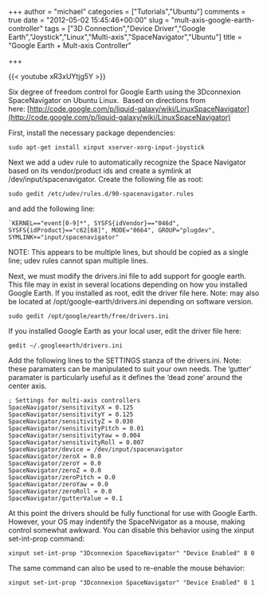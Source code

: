+++
author = "michael"
categories = ["Tutorials","Ubuntu"]
comments = true
date = "2012-05-02 15:45:46+00:00"
slug = "mult-axis-google-earth-controller"
tags = ["3D Connection","Device Driver","Google Earth","Joystick","Linux","Multi-axis","SpaceNavigator","Ubuntu"]
title = "Google Earth + Mult-axis Controller"

+++

{{< youtube xR3xUYtjg5Y >}}

Six degree of freedom control for Google Earth using the 3Dconnexion SpaceNavigator on Ubuntu Linux.  Based on directions from here: [http://code.google.com/p/liquid-galaxy/wiki/LinuxSpaceNavigator](http://code.google.com/p/liquid-galaxy/wiki/LinuxSpaceNavigator)

First, install the necessary package dependencies:

```
sudo apt-get install xinput xserver-xorg-input-joystick
```

Next we add a udev rule to automatically recognize the Space Navigator based on its vendor/product ids and create a symlink at /dev/input/spacenavigator. Create the following file as root:

```
sudo gedit /etc/udev/rules.d/90-spacenavigator.rules
```

and add the following line:

```
`KERNEL=="event[0-9]*", SYSFS{idVendor}=="046d", SYSFS{idProduct}=="c62[68]", MODE="0664", GROUP="plugdev", SYMLINK+="input/spacenavigator"
````

NOTE: This appears to be multiple lines, but should be copied as a single line; udev rules cannot span multiple lines.

Next, we must modify the drivers.ini file to add support for google earth. This file may in exist in several locations depending on how you installed Google Earth. If you installed as root, edit the driver file here. Note: may also be located at /opt/google-earth/drivers.ini depending on software version.

```
sudo gedit /opt/google/earth/free/drivers.ini
```

If you installed Google Earth as your local user, edit the driver file here:

```
gedit ~/.googleearth/drivers.ini
```

Add the following lines to the SETTINGS stanza of the drivers.ini. Note: these paramaters can be manipulated to suit your own needs. The ‘gutter’ paramater is particularly useful as it defines the ‘dead zone’ around the center axis.

```
; Settings for multi-axis controllers
SpaceNavigator/sensitivityX = 0.125
SpaceNavigator/sensitivityY = 0.125
SpaceNavigator/sensitivityZ = 0.030
SpaceNavigator/sensitivityPitch = 0.01
SpaceNavigator/sensitivityYaw = 0.004
SpaceNavigator/sensitivityRoll = 0.007
SpaceNavigator/device = /dev/input/spacenavigator
SpaceNavigator/zeroX = 0.0
SpaceNavigator/zeroY = 0.0
SpaceNavigator/zeroZ = 0.0
SpaceNavigator/zeroPitch = 0.0
SpaceNavigator/zeroYaw = 0.0
SpaceNavigator/zeroRoll = 0.0
SpaceNavigator/gutterValue = 0.1
```

At this point the drivers should be fully functional for use with Google Earth. However, your OS may indentify the SpaceNvigator as a mouse, making control somewhat awkward. You can disable this behavior using the xinput set-int-prop command:

```
xinput set-int-prop "3Dconnexion SpaceNavigator" "Device Enabled" 8 0
```

The same command can also be used to re-enable the mouse behavior:

```
xinput set-int-prop "3Dconnexion SpaceNavigator" "Device Enabled" 8 1
```

